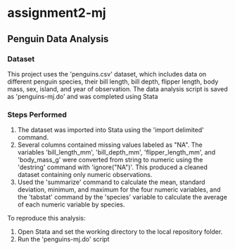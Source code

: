 # assignment2-mj
## Penguin Data Analysis

### Dataset
This project uses the 'penguins.csv' dataset, which includes data on different penguin species, their bill length, bill depth, flipper length, body mass, sex, island, and year of observation. The data analysis script is saved as 'penguins-mj.do' and was completed using Stata

### Steps Performed
1. The dataset was imported into Stata using the 'import delimited' command.  
2. Several columns contained missing values labeled as "NA". The variables 'bill_length_mm', 'bill_depth_mm', 'flipper_length_mm', and 'body_mass_g' were converted from string to numeric using the 'destring' command with 'ignore("NA")'. This produced a cleaned dataset containing only numeric observations.  
3. Used the 'summarize' command to calculate the mean, standard deviation, minimum, and maximum for the four numeric variables, and the 'tabstat' command by the 'species' variable to calculate the average of each numeric variable by species.

To reproduce this analysis:
1. Open Stata and set the working directory to the local repository folder.  
2. Run the 'penguins-mj.do' script